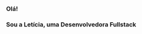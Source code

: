 ### Olá!
### Sou a Letícia, uma Desenvolvedora Fullstack


<!--
**leticiaoj/leticiaoj** is a ✨ _special_ ✨ repository because its `README.md` (this file) appears on your GitHub profile.

- 🔭 I’m currently working on ...
- 🌱 I’m currently learning ...
- 📫 How to reach me: https://www.linkedin.com/in/leticiaj/
- 😄 Pronouns: she/her


![Snake animation](https://github.com/rafaballerini/rafaballerini/blob/output/github-contribution-grid-snake.svg)
